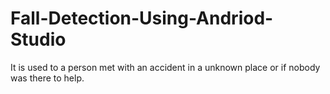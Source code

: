 # Fall-Detection-Using-Andriod-Studio
It is used to a person met with an accident in a unknown place or if nobody was there to help.
